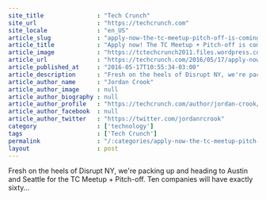 ```yaml
---
site_title               : "Tech Crunch"
site_url                 : "https://techcrunch.com"
site_locale              : "en_US"
article_slug             : "apply-now-the-tc-meetup-pitch-off-is-coming-to-austin-and-seattle"
article_title            : "Apply now! The TC Meetup + Pitch-off is coming to Austin and Seattle"
article_image            : "https://tctechcrunch2011.files.wordpress.com/2016/01/unspecified1.jpg?w=764&h=400&crop=1"
article_url              : "https://techcrunch.com/2016/05/17/apply-now-the-tc-meetup-pitch-off-is-coming-to-austin-and-seattle/"
article_published_at     : "2016-05-17T10:55:34-03:00"
article_description      : "Fresh on the heels of Disrupt NY, we're packing up and heading to Austin and Seattle for the TC Meetup + Pitch-off. Ten companies will have exactly sixty..."
article_author_name      : "Jordan Crook"
article_author_image     : null
article_author_biography : null
article_author_profile   : "https://techcrunch.com/author/jordan-crook/"
article_author_facebook  : null
article_author_twitter   : "https://twitter.com/jordanrcrook"
category                 : ['technology']
tags                     : ['Tech Crunch']
permalink                : "/:categories/apply-now-the-tc-meetup-pitch-off-is-coming-to-austin-and-seattle/"
layout                   : post
---
```


Fresh on the heels of Disrupt NY, we're packing up and heading to Austin and Seattle for the TC Meetup + Pitch-off. Ten companies will have exactly sixty...
